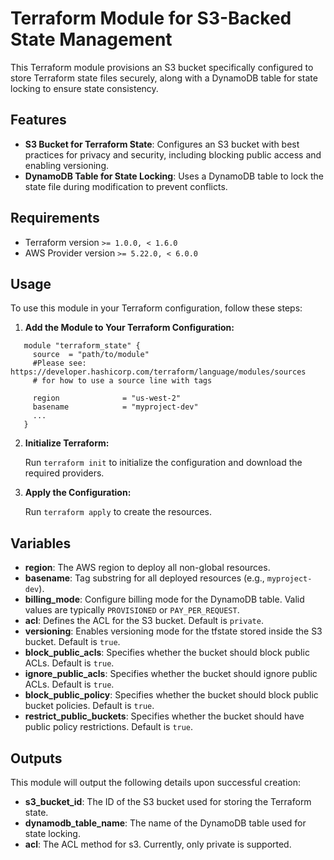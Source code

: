 # Terraform Module for S3-Backed State Management

This Terraform module provisions an S3 bucket specifically configured to store Terraform state files securely, along with a DynamoDB table for state locking to ensure state consistency.

## Features

- **S3 Bucket for Terraform State**: Configures an S3 bucket with best practices for privacy and security, including blocking public access and enabling versioning.
- **DynamoDB Table for State Locking**: Uses a DynamoDB table to lock the state file during modification to prevent conflicts.

## Requirements

- Terraform version `>= 1.0.0, < 1.6.0`
- AWS Provider version `>= 5.22.0, < 6.0.0`

## Usage

To use this module in your Terraform configuration, follow these steps:

1. **Add the Module to Your Terraform Configuration:**
 ```hcl
    module "terraform_state" {
      source  = "path/to/module" 
      #Please see: https://developer.hashicorp.com/terraform/language/modules/sources
      # for how to use a source line with tags

      region              = "us-west-2"
      basename            = "myproject-dev"
      ...
    }
 ```

2. **Initialize Terraform:**

   Run `terraform init` to initialize the configuration and download the required providers.

3. **Apply the Configuration:**

   Run `terraform apply` to create the resources.

## Variables

- **region**: The AWS region to deploy all non-global resources.
- **basename**: Tag substring for all deployed resources (e.g., `myproject-dev`).
- **billing_mode**: Configure billing mode for the DynamoDB table. Valid values are typically `PROVISIONED` or `PAY_PER_REQUEST`.
- **acl**: Defines the ACL for the S3 bucket. Default is `private`.
- **versioning**: Enables versioning mode for the tfstate stored inside the S3 bucket. Default is `true`.
- **block_public_acls**: Specifies whether the bucket should block public ACLs. Default is `true`.
- **ignore_public_acls**: Specifies whether the bucket should ignore public ACLs. Default is `true`.
- **block_public_policy**: Specifies whether the bucket should block public bucket policies. Default is `true`.
- **restrict_public_buckets**: Specifies whether the bucket should have public policy restrictions. Default is `true`.

## Outputs

This module will output the following details upon successful creation:

- **s3_bucket_id**: The ID of the S3 bucket used for storing the Terraform state.
- **dynamodb_table_name**: The name of the DynamoDB table used for state locking.
- **acl**: The ACL method for s3. Currently, only private is supported.
